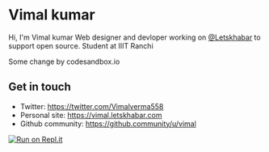 # Vimal kumar
Hi, I'm Vimal kumar Web designer and devloper working on [@Letskhabar](https://github.com/letskhabar) to support open source. Student at IIIT Ranchi

Some change by codesandbox.io

## Get in touch
- Twitter: https://twitter.com/Vimalverma558
- Personal site: https://vimal.letskhabar.com
- Github community: https://github.community/u/vimal


[![Run on Repl.it](https://repl.it/badge/github/vimalverma558/.github)](https://repl.it/github/vimalverma558/.github)